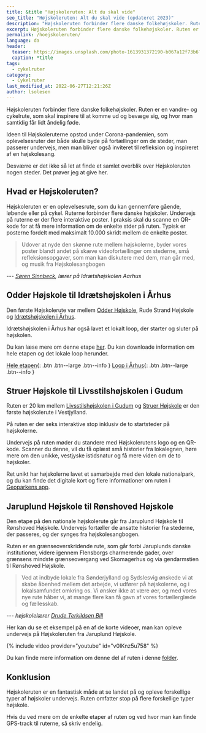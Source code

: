```yaml
---
title: &title "Højskoleruten: Alt du skal vide"
seo_title: "Højskoleruten: Alt du skal vide (opdateret 2023)"
description: "Højskoleruten forbinder flere danske folkehøjskoler. Ruten er en vandre- og cykelrute, som skal inspirere til at komme ud og bevæge sig, og hvor man samtidig får lidt åndelig føde."
excerpt: Højskoleruten forbinder flere danske folkehøjskoler. Ruten er en vandre- og cykelrute, som skal inspirere til at komme ud og bevæge sig, og hvor man samtidig får lidt åndelig føde.
permalink: /hoejskoleruten/
language: da
header:
  teaser: https://images.unsplash.com/photo-1613931372190-b067a12f73b6?ixlib=rb-1.2.1&ixid=MnwxMjA3fDB8MHxwaG90by1wYWdlfHx8fGVufDB8fHx8&auto=format&fit=crop&h=300&w=400&q=60
  caption: *title
tags:
  - cykelruter
category:
  - Cykelruter
last_modified_at: 2022-06-27T12:21:26Z
author: lsolesen
---
```


Højskoleruten forbinder flere danske folkehøjskoler. Ruten er en vandre- og cykelrute, som skal inspirere til at komme ud og bevæge sig, og hvor man samtidig får lidt åndelig føde.

Ideen til Højskoleruterne opstod under Corona-pandemien, som oplevelsesruter der både skulle byde på fortællinger om de steder, man passerer undervejs, men man bliver også inviteret til refleksion og inspireret af en højskolesang.

Desværre er det ikke så let at finde et samlet overblik over Højskoleruten nogen steder. Det prøver jeg at give her.

## Hvad er Højskoleruten?

Højskoleruten er en oplevelsesrute, som du kan gennemføre gående, løbende eller på cykel. Ruterne forbinder flere danske højskoler. Undervejs på ruterne er der flere interaktive poster. I praksis skal du scanne en QR-kode for at få mere information om de enkelte stder på ruten. Typisk er posterne fordelt med maksimalt 10.000 skridt mellem de enkelte poster.

> Udover at nyde den skønne rute mellem højskolerne, byder vores poster blandt andet på skæve videofortællinger om stederne, små refleksionsopgaver, som man kan diskutere med dem, man går med, og musik fra Højskolesangbogen

--- <cite>[Søren Sinnbeck](https://www.hojskolerne.dk/nyheder/2021/feb/hoejskoler-skaber-ny-naturskoen-vandrerute), lærer på Idrætshøjskolen Aarhus</cite>

## Odder Højskole til Idrætshøjskolen i Århus

Den første Højskolerute var mellem [Odder Højskole](https://www.odderhojskole.dk/), Rude Strand Højskole og [Idrætshøjskolen i Århus](https://www.ihaarhus.dk/).

Idrætshøjskolen i Århus har også lavet et lokalt loop, der starter og sluter på højskolen.

Du kan læse mere om denne etape [her](https://www.ihaarhus.dk/om-ihaa/hoejskoleruten/). Du kan downloade information om hele etapen og det lokale loop herunder.

[Hele etapen](https://www.ihaarhus.dk/wp-content/uploads/2021/09/Hoejskoleruten-til-hjemmeside.pdf){: .btn .btn--large .btn--info } [Loop i Århus](https://www.ihaarhus.dk/wp-content/uploads/2021/09/Hoejskoleloopet-til-hjemmeside.pdf){: .btn .btn--large .btn--info }

## Struer Højskole til Livsstilshøjskolen i Gudum

Ruten er 20 km mellem [Livsstilshøjskolen i Gudum](https://livsstilshojskolen.dk/article/hoejskoleruten/) og [Struer Højskole](https://struerhojskole.dk/) er den første højskolerute i Vestjylland.

På ruten er der seks interaktive stop inklusiv de to startsteder på højskolerne.

Undervejs på ruten møder du standere med Højskolerutens logo og en QR-kode. Scanner du denne, vil du få oplæst små historier fra lokalegnen, høre mere om den unikke, vestjyske istidsnatur og få mere viden om de to højskoler.

Ret unikt har højskolerne lavet et samarbejde med den lokale nationalpark, og du kan finde det digitale kort og flere informationer om ruten i [Geoparkens app](https://play.google.com/store/apps/details?id=dk.combine.culturerunGeoparkVestjylland&hl=da&gl=US).

## Jaruplund Højskole til Rønshoved Højskole

Den etape på den nationale højskolerute går fra Jaruplund Højskole til Rønshoved Højskole. Undervejs fortæller de ansatte historier fra stederne, der passeres, og der  synges fra højskolesangbogen.

Ruten er en grænseoverskridende rute, som går forbi Jaruplunds danske institutioner, videre igennem Flensborgs charmerende gader, over grænsens mindste grænseovergang ved Skomagerhus og via gendarmstien til Rønshoved Højskole.

> Ved at indbyde lokale fra Sønderjylland og Sydslesvig ønskede vi at skabe åbenhed mellem det arbejde, vi udfører på højskolerne, og i lokalsamfundet omkring os. Vi ønsker ikke at være øer, og med vores nye rute håber vi, at mange flere kan få gavn af vores fortællerglæde og fællesskab.

--- <cite>højskolelærer [Drude Terkildsen Bill](https://www.hojskolerne.dk/nyheder/2021/aug/en-graenseoverskridende-hoejskolerute-fra-jaruplund-hoejskole-til-roenshoved-hoejskole)</cite>

Her kan du se et eksempel på en af de korte videoer, man kan opleve undervejs på Højskoleruten fra Jaruplund Højskole.

{% include video provider="youtube" id="v0IKnz5u758" %}

Du kan finde mere information om denne del af ruten i denne [folder](https://issuu.com/jaruplundhojskole/docs/h_jskoleruten).

## Konklusion

Højskoleruten er en fantastisk måde at se landet på og opleve forskellige typer af højskoler undervejs. Ruten omfatter stop på flere forskellige typer højskole.

Hvis du ved mere om de enkelte etaper af ruten og ved hvor man kan finde GPS-track til ruterne, så skriv endelig.
